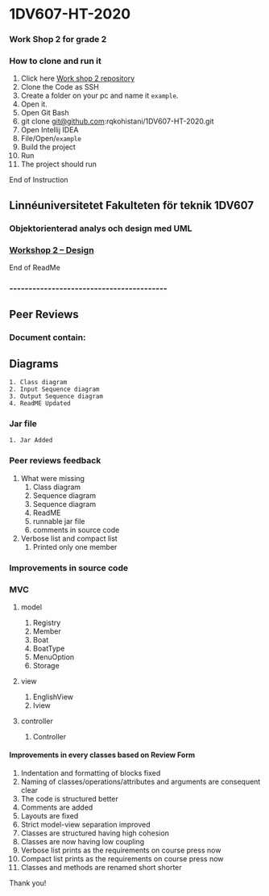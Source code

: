 # 1DV607-HT-2020
### Work Shop 2 for grade 2
### How to clone and run it

1. Click here [Work shop 2 repository](https://github.com/rqkohistani/1DV607-HT-2020)  
1. Clone the Code as SSH
1. Create a folder on your pc and name it `example`.
1. Open it.
1. Open Git Bash 
1. git clone git@github.com:rqkohistani/1DV607-HT-2020.git
1. Open Intellij IDEA
1. File/Open/`example`
1. Build the project
1. Run
1. The project should run

End of Instruction


## Linnéuniversitetet Fakulteten för teknik 1DV607
### Objektorienterad analys och design med UML
### [Workshop 2 – Design](https://coursepress.lnu.se/kurs/objektorienterad-analys-och-design-med-uml/workshops-2/workshop-2-design/)

End of ReadMe

### -----------------------------------------

## Peer Reviews

### Document contain:
 ## Diagrams
    1. Class diagram
    2. Input Sequence diagram
    3. Output Sequence diagram
    4. ReadME Updated


### Jar file
    1. Jar Added


### Peer reviews feedback

1. What were missing
    1. Class diagram
    2. Sequence diagram
    3. Sequence diagram
    4. ReadME
    5. runnable jar file
    6. comments in source code
2. Verbose list and compact list
    1. Printed only one member

### Improvements in source code
### MVC

1. model
    1. Registry
    2. Member
    3. Boat
    4. BoatType
    5. MenuOption
    6. Storage

1. view
    1. EnglishView
    2. Iview

1. controller
    1. Controller

#### Improvements in every classes based on Review Form

1. Indentation and formatting of blocks fixed
2. Naming of classes/operations/attributes and arguments are consequent clear
3. The code is structured better
4. Comments are added
5. Layouts are fixed
6. Strict model-view separation improved
7. Classes are structured having high cohesion
8. Classes are now having low coupling
9. Verbose list prints as the requirements on course press now
10. Compact list prints as the requirements on course press now
11. Classes and methods are  renamed short shorter





Thank you!
